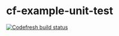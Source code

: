 # cf-example-unit-test

[![Codefresh build status]( https://g.codefresh.io/api/badges/build?repoOwner=codefreshdemo&repoName=cf-example-unit-test&branch=master&pipelineName=cf-example-unit-test&accountName=nikolai&type=cf-1)]( https://g.codefresh.io/repositories/codefreshdemo/cf-example-unit-test/builds?filter=trigger:build;branch:master;service:5838494d8a07f00100241828~cf-example-unit-test)